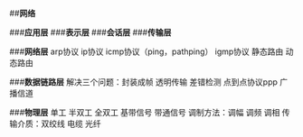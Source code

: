 ##**网络**

###**应用层**
###**表示层**
###**会话层**
###**传输层**

###**网络层**
arp协议
ip协议
icmp协议（ping，pathping）
igmp协议
静态路由 
动态路由

###**数据链路层**
解决三个问题：封装成帧 透明传输 差错检测
点到点协议ppp
广播信道

###**物理层**
单工 半双工 全双工
基带信号 带通信号
调制方法：调幅 调频 调相
传输介质：双绞线 电缆 光纤